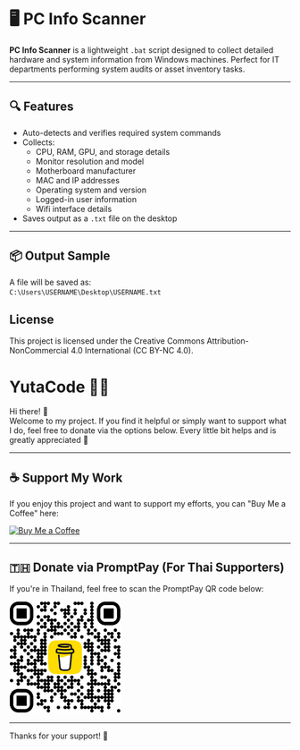 # 🖥️ PC Info Scanner

**PC Info Scanner** is a lightweight `.bat` script designed to collect detailed hardware and system information from Windows machines. Perfect for IT departments performing system audits or asset inventory tasks.

---

## 🔍 Features

- Auto-detects and verifies required system commands
- Collects:
  - CPU, RAM, GPU, and storage details
  - Monitor resolution and model
  - Motherboard manufacturer
  - MAC and IP addresses
  - Operating system and version
  - Logged-in user information
  - Wifi interface details
- Saves output as a `.txt` file on the desktop

---

## 📦 Output Sample

A file will be saved as:  
`C:\Users\USERNAME\Desktop\USERNAME.txt`

## License
This project is licensed under the Creative Commons Attribution-NonCommercial 4.0 International (CC BY-NC 4.0).


# YutaCode 🧑‍💻

Hi there! 👋  
Welcome to my project. If you find it helpful or simply want to support what I do, feel free to donate via the options below. Every little bit helps and is greatly appreciated 🙏

---

## ☕ Support My Work

If you enjoy this project and want to support my efforts, you can "Buy Me a Coffee" here:

[![Buy Me a Coffee](https://img.shields.io/badge/Buy%20Me%20a%20Coffee-donate-yellow?logo=buy-me-a-coffee&style=for-the-badge)](https://www.buymeacoffee.com/yutacode)

---

## 🇹🇭 Donate via PromptPay (For Thai Supporters)

If you're in Thailand, feel free to scan the PromptPay QR code below:

<img src="https://raw.githubusercontent.com/Yu-t-a/PC-Info-Scanner/main/assets/promptpay.png" width="200" alt="PromptPay QR Code" />

---

Thanks for your support! 🙌
